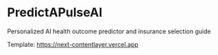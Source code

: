 # PredictAPulseAI

Personalized AI health outcome predictor and insurance selection guide

Template: https://next-contentlayer.vercel.app


